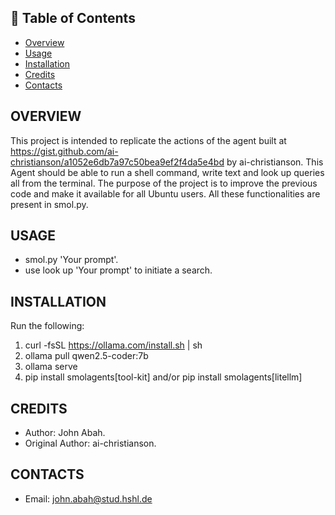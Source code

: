## 📖 Table of Contents
- [Overview](#overview)
- [Usage](#usage)
- [Installation](#installation)
- [Credits](#credits)
- [Contacts](#contacts)
  
## OVERVIEW
This project is intended to replicate the actions of the agent built at https://gist.github.com/ai-christianson/a1052e6db7a97c50bea9ef2f4da5e4bd by ai-christianson. This Agent should be able to run a shell command, write text and look up queries all from the terminal. The purpose of the project is to improve the previous code and make it available for all Ubuntu users. All these functionalities are present in smol.py.
## USAGE
- smol.py 'Your prompt'.
- use look up 'Your prompt' to initiate a search.
## INSTALLATION
Run the following: 
1. curl -fsSL https://ollama.com/install.sh | sh
2. ollama pull qwen2.5-coder:7b
3. ollama serve
4. pip install smolagents[tool-kit] and/or pip install smolagents[litellm]
## CREDITS
- Author: John Abah.
- Original Author: ai-christianson.
## CONTACTS
- Email: john.abah@stud.hshl.de

